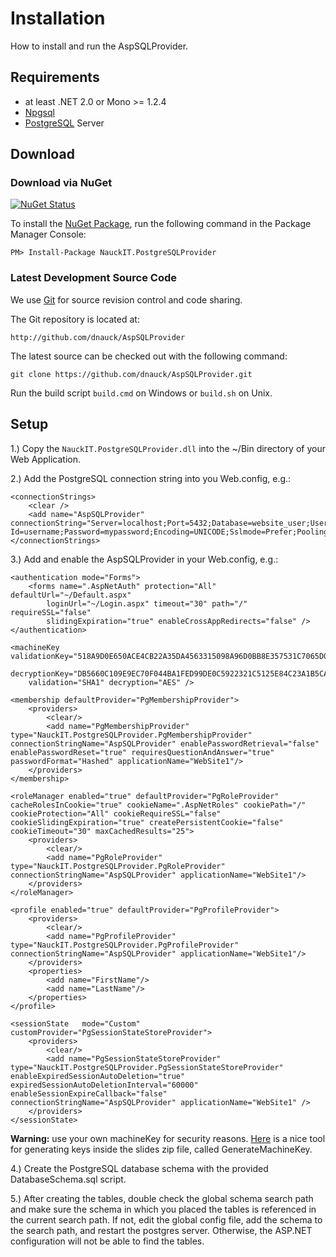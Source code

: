 # Installation

How to install and run the AspSQLProvider.


## Requirements


* at least .NET 2.0 or Mono >= 1.2.4
* [Npgsql](http://pgfoundry.org/projects/npgsql)
* [PostgreSQL](http://www.postgresql.org/) Server


## Download

### Download via NuGet

[![NuGet Status](http://img.shields.io/nuget/v/NauckIT.PostgreSQLProvider.svg?style=flat)](https://www.nuget.org/packages/NauckIT.PostgreSQLProvider/)

To install the [NuGet Package][nuget], run the following command in the Package Manager Console:

    PM> Install-Package NauckIT.PostgreSQLProvider

### Latest Development Source Code

We use [Git](http://www.git-scm.com/) for source revision control and code sharing.

The Git repository is located at:

    http://github.com/dnauck/AspSQLProvider

The latest source can be checked out with the following command:

    git clone https://github.com/dnauck/AspSQLProvider.git

Run the build script `build.cmd` on Windows or `build.sh` on Unix.

## Setup

1.) Copy the `NauckIT.PostgreSQLProvider.dll` into the ~/Bin directory of your Web Application.

2.) Add the PostgreSQL connection string into you Web.config, e.g.:

    <connectionStrings>
    	<clear />
    	<add name="AspSQLProvider" connectionString="Server=localhost;Port=5432;Database=website_user;User Id=username;Password=mypassword;Encoding=UNICODE;Sslmode=Prefer;Pooling=true;"/>
    </connectionStrings>

3.) Add and enable the AspSQLProvider in your Web.config, e.g.:

    <authentication mode="Forms">
    	<forms name=".AspNetAuth" protection="All" defaultUrl="~/Default.aspx" 
    		loginUrl="~/Login.aspx" timeout="30" path="/" requireSSL="false" 
    		slidingExpiration="true" enableCrossAppRedirects="false" />
    </authentication>
    		
    <machineKey validationKey="518A9D0E650ACE4CB22A35DA4563315098A96D0BB8E357531C7065D032099214A11D1CA074B6D66FF0836B35CEAAD0E7EEEFAED772754832E0A5F94EF8522222"
    	decryptionKey="DB5660C109E9EC70F044BA1FED99DE0C5922321C5125E84C23A1B5CA0E426909"
    	validation="SHA1" decryption="AES" />
    		
    <membership defaultProvider="PgMembershipProvider">
    	<providers>
    		<clear/>
    		<add name="PgMembershipProvider" type="NauckIT.PostgreSQLProvider.PgMembershipProvider" connectionStringName="AspSQLProvider" enablePasswordRetrieval="false" enablePasswordReset="true" requiresQuestionAndAnswer="true" passwordFormat="Hashed" applicationName="WebSite1"/>
    	</providers>
    </membership>
    		
    <roleManager enabled="true" defaultProvider="PgRoleProvider" cacheRolesInCookie="true" cookieName=".AspNetRoles" cookiePath="/" cookieProtection="All" cookieRequireSSL="false" cookieSlidingExpiration="true" createPersistentCookie="false" cookieTimeout="30" maxCachedResults="25">
    	<providers>
    		<clear/>
    		<add name="PgRoleProvider" type="NauckIT.PostgreSQLProvider.PgRoleProvider" connectionStringName="AspSQLProvider" applicationName="WebSite1"/>
    	</providers>
    </roleManager>
    		
    <profile enabled="true" defaultProvider="PgProfileProvider">
    	<providers>
    		<clear/>
    		<add name="PgProfileProvider" type="NauckIT.PostgreSQLProvider.PgProfileProvider" connectionStringName="AspSQLProvider" applicationName="WebSite1"/>
    	</providers>
    	<properties>
    		<add name="FirstName"/>
    		<add name="LastName"/>
    	</properties>
    </profile>
    
    <sessionState	mode="Custom"	customProvider="PgSessionStateStoreProvider">
    	<providers>
    		<clear/>
    		<add name="PgSessionStateStoreProvider" type="NauckIT.PostgreSQLProvider.PgSessionStateStoreProvider" enableExpiredSessionAutoDeletion="true" expiredSessionAutoDeletionInterval="60000" enableSessionExpireCallback="false" connectionStringName="AspSQLProvider" applicationName="WebSite1" />
    	</providers>
    </sessionState>
**Warning:** use your own machineKey for security reasons. [Here](http://www.leastprivilege.com/MSDNUSWebCastAuthenticationAndAuthorizationWithASPNET20.aspx) is a nice tool for generating keys inside the slides zip file, called GenerateMachineKey.

4.) Create the PostgreSQL database schema with the provided DatabaseSchema.sql script.

5.) After creating the tables, double check the global schema search path and make sure the schema in which you placed the tables is referenced in the current search path. If not, edit the global config file, add the schema to the search path, and restart the postgres server. Otherwise, the ASP.NET configuration will not be able to find the tables.

  [nuget]: http://nuget.org/List/Packages/NauckIT.PostgreSQLProvider